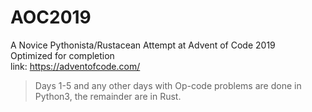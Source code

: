 # AOC2019
A Novice Pythonista/Rustacean Attempt at Advent of Code 2019  
Optimized for completion  
link: https://adventofcode.com/


> Days 1-5 and any other days with Op-code problems are done in Python3, the remainder are in Rust. 
